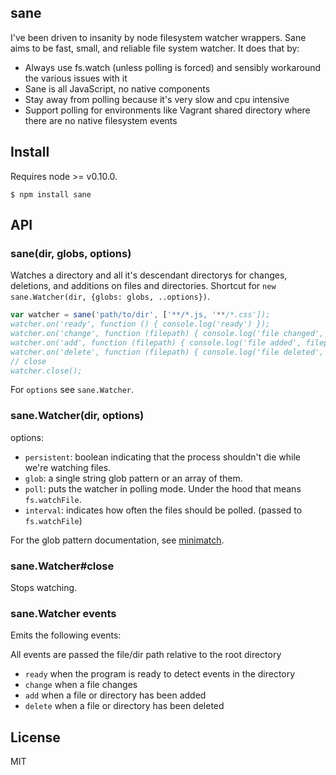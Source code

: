 sane
----

I've been driven to insanity by node filesystem watcher wrappers.
Sane aims to be fast, small, and reliable file system watcher. It does that by:

* Always use fs.watch (unless polling is forced) and sensibly workaround the various issues with it
* Sane is all JavaScript, no native components
* Stay away from polling because it's very slow and cpu intensive
* Support polling for environments like Vagrant shared directory where there are no native filesystem events

## Install

Requires node >= v0.10.0.

```
$ npm install sane
```

## API

### sane(dir, globs, options)

Watches a directory and all it's descendant directorys for changes, deletions, and additions on files and directories.
Shortcut for `new sane.Watcher(dir, {globs: globs, ..options})`.

```js
var watcher = sane('path/to/dir', ['**/*.js, '**/*.css']);
watcher.on('ready', function () { console.log('ready') });
watcher.on('change', function (filepath) { console.log('file changed', filepath); });
watcher.on('add', function (filepath) { console.log('file added', filepath); });
watcher.on('delete', function (filepath) { console.log('file deleted', filepath); });
// close
watcher.close();
```

For `options` see `sane.Watcher`.

### sane.Watcher(dir, options)

options:

* `persistent`: boolean indicating that the process shouldn't die while we're watching files.
* `glob`: a single string glob pattern or an array of them.
* `poll`: puts the watcher in polling mode. Under the hood that means `fs.watchFile`.
* `interval`: indicates how often the files should be polled. (passed to `fs.watchFile`)

For the glob pattern documentation, see [minimatch](https://github.com/isaacs/minimatch).

### sane.Watcher#close

Stops watching.

### sane.Watcher events

Emits the following events:

All events are passed the file/dir path relative to the root directory
* `ready` when the program is ready to detect events in the directory
* `change` when a file changes
* `add` when a file or directory has been added
* `delete` when a file or directory has been deleted

## License

MIT
